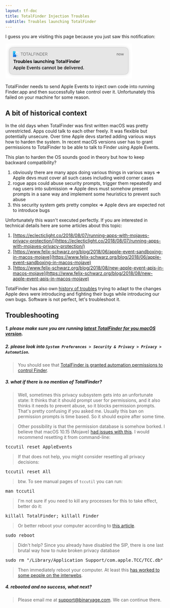 ```yaml
---
layout: tf-doc
title: TotalFinder Injection Troubles
subtitle: Troubles launching TotalFinder
---
```


I guess you are visiting this page because you just saw this notification:

<img src="/images/totalfinder-injection-troubles-notification.png" class="no-background" style="width:400px" alt="Notification: Troubles launching TotalFinder - Apple Events cannot be delivered"><br>

TotalFinder needs to send Apple Events to inject own code into running Finder.app and then successfully take control 
over it. Unfortunately this failed on your machine for some reason.

## A bit of historical context

In the old days when TotalFinder was first written macOS was pretty unrestricted. Apps could talk to each other freely.
It was flexible but potentially unsecure. Over time Apple devs started adding various ways how to harden the system.
In recent macOS versions user has to grant permissions to TotalFinder to be able to talk to Finder using Apple Events.

This plan to harden the OS sounds good in theory but how to keep backward compatibility?

1. obviously there are many apps doing various things in various ways 
   => Apple devs must cover all such cases including weird corner cases
2. rogue apps could abuse security prompts, trigger them repeatedly and nag users into submission
   => Apple devs must somehow present prompts in a sane way and implement some heuristics to prevent such abuse
3. this security system gets pretty complex
   => Apple devs are expected not to introduce bugs

Unfortunately this wasn't executed perfectly. If you are interested in technical details here are some articles 
about this topic:

1. [https://eclecticlight.co/2018/08/07/running-apps-with-mojaves-privacy-protection/](https://eclecticlight.co/2018/08/07/running-apps-with-mojaves-privacy-protection/)
1. [https://www.felix-schwarz.org/blog/2018/06/apple-event-sandboxing-in-macos-mojave](https://www.felix-schwarz.org/blog/2018/06/apple-event-sandboxing-in-macos-mojave)
1. [https://www.felix-schwarz.org/blog/2018/08/new-apple-event-apis-in-macos-mojave](https://www.felix-schwarz.org/blog/2018/08/new-apple-event-apis-in-macos-mojave)

TotalFinder has also own [history of troubles](https://discuss.binaryage.com/t/totalfinder-does-not-launch) 
trying to adapt to the changes Apple devs were introducing
and fighting their bugs while introducing our own bugs. 
Software is not perfect, let's troubleshoot it.

## Troubleshooting

##### 1. please make sure you are running [latest TotalFinder for you macOS version](/compatibility).

##### 2. please look into `System Preferences > Security & Privacy > Privacy > Automation`.

> You should see that [TotalFinder is granted automation permissions to control Finder](/automation-permissions).

##### 3. what if there is no mention of TotalFinder?

> Well, sometimes this privacy subsystem gets into an unfortunate state: It thinks that it should prompt user for permissions, 
> and it also thinks it needs to prevent abuse, so it blocks permission prompts. That's pretty confusing if you asked me.
> Usually this ban on permission prompts is time based. So it should expire after some time.

> Other possibility is that the permission database is somehow borked. I believe that macOS 10.15 (Mojave) [had issues with this](https://github.com/Hammerspoon/hammerspoon/issues/2031#issuecomment-478250239). 
> I would recommend resetting it from command-line:

<pre class="terminal">tccutil reset AppleEvents</pre>

> If that does not help, you might consider resetting all privacy decisions:

<pre class="terminal">tccutil reset All</pre>

> btw. To see manual pages of `tccutil` you can run:

<pre class="terminal">man tccutil</pre>

> I'm not sure if you need to kill any processes for this to take effect, better do it:

<pre class="terminal">killall TotalFinder; killall Finder</pre>

> Or better reboot your computer according to [this article](https://eclecticlight.co/2018/11/20/what-does-the-tcc-compatibility-database-do/). 

<pre class="terminal">sudo reboot</pre>

> Didn't help? Since you already have disabled the SIP, 
> there is one last brutal way how to nuke broken privacy database

<pre class="terminal">sudo rm "/Library/Application Support/com.apple.TCC/TCC.db"</pre>

> Then immediately reboot your computer. At least this [has worked to some people on the interwebs](https://community.folivora.ai/t/bug-cant-add-btt-to-mojave-privacy-security-settings/6688/2).

##### 4. rebooted and no success, what next?

> Please email me at [support@binaryage.com](mailto:support@binaryage.com). We can continue there.